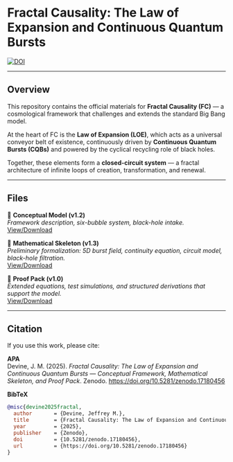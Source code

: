 # Fractal Causality: The Law of Expansion and Continuous Quantum Bursts  

[![DOI](https://zenodo.org/badge/DOI/10.5281/zenodo.17180456.svg)](https://doi.org/10.5281/zenodo.17180456)  

---

## Overview  

This repository contains the official materials for **Fractal Causality (FC)** — a cosmological framework that challenges and extends the standard Big Bang model.  

At the heart of FC is the **Law of Expansion (LOE)**, which acts as a universal conveyor belt of existence, continuously driven by **Continuous Quantum Bursts (CQBs)** and powered by the cyclical recycling role of black holes.  

Together, these elements form a **closed-circuit system** — a fractal architecture of infinite loops of creation, transformation, and renewal.  

---

## Files  

📄 **Conceptual Model (v1.2)**  
*Framework description, six-bubble system, black-hole intake.*  
[View/Download](Concept.pdf)  

📄 **Mathematical Skeleton (v1.3)**  
*Preliminary formalization: 5D burst field, continuity equation, circuit model, black-hole filtration.*  
[View/Download](Fractal_Causality_Chalkboard.pdf)  

📄 **Proof Pack (v1.0)**  
*Extended equations, test simulations, and structured derivations that support the model.*  
[View/Download](FC_LOE_ProofPack_final_v2.pdf)  

---

## Citation  

If you use this work, please cite:  

**APA**  
Devine, J. M. (2025). *Fractal Causality: The Law of Expansion and Continuous Quantum Bursts — Conceptual Framework, Mathematical Skeleton, and Proof Pack*. Zenodo. https://doi.org/10.5281/zenodo.17180456  

**BibTeX**  
```bibtex
@misc{devine2025fractal,
  author       = {Devine, Jeffrey M.},
  title        = {Fractal Causality: The Law of Expansion and Continuous Quantum Bursts — Conceptual Framework, Mathematical Skeleton, and Proof Pack},
  year         = {2025},
  publisher    = {Zenodo},
  doi          = {10.5281/zenodo.17180456},
  url          = {https://doi.org/10.5281/zenodo.17180456}
}



